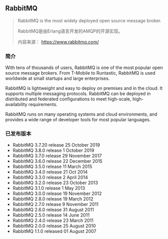 ## RabbitMQ

> RabbitMQ is the most widely deployed open source message broker.
>
> RabbitMQ是由Erlang语言开发的AMQP的开源实现。
>
> 内容来源： https://www.rabbitmq.com/

### 简介

With tens of thousands of users, RabbitMQ is one of the most popular open source message brokers. From T-Mobile to Runtastic, RabbitMQ is used worldwide at small startups and large enterprises.

RabbitMQ is lightweight and easy to deploy on premises and in the cloud. It supports multiple messaging protocols. RabbitMQ can be deployed in distributed and federated configurations to meet high-scale, high-availability requirements.

RabbitMQ runs on many operating systems and cloud environments, and provides a wide range of developer tools for most popular languages.

### 已发布版本

* RabbitMQ 3.7.20 release 25 October 2019
* RabbitMQ 3.8.0 release 1 October 2019
* RabbitMQ 3.7.0 release 29 November 2017
* RabbitMQ 3.6.0 release 22 December 2015
* RabbitMQ 3.5.0 release 11 March 2015
* RabbitMQ 3.4.0 release 21 Oct 2014
* RabbitMQ 3.3.0 release 2 April 2014
* RabbitMQ 3.2.0 release 23 October 2013
* RabbitMQ 3.1.0 release 1 May 2013
* RabbitMQ 3.0.0 release 19 November 2012
* RabbitMQ 2.8.0 release 19 March 2012
* RabbitMQ 2.7.0 release 9 November 2011
* RabbitMQ 2.6.0 release 31 August 2011
* RabbitMQ 2.5.0 release 14 June 2011
* RabbitMQ 2.4.0 release 23 March 2011
* RabbitMQ 2.0.0 release 25 August 2010
* RabbitMQ 1.1.0 released 01 August 2007